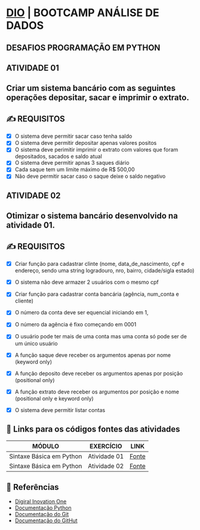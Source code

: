 # [DIO](https://www.dio.me/) | BOOTCAMP ANÁLISE DE DADOS
## DESAFIOS PROGRAMAÇÃO EM PYTHON  
## ATIVIDADE 01
## Criar um sistema bancário com as seguintes operações depositar, sacar e imprimir o extrato.
    
## ✍️ REQUISITOS 
 - [x] O sistema deve permitir sacar caso tenha saldo
 - [x] O sistema deve permitir depositar apenas valores positos 
 - [x] O sistema deve perimitir imprimir o extrato com valores que foram depositados, sacados e saldo atual
 - [x] O sistema deve permitir apnas 3 saques diário 
 - [x] Cada saque tem um limite máximo de R$ 500,00 
 - [x] Não deve permitir sacar caso o saque deixe o saldo negativo

## ATIVIDADE 02
## Otimizar o sistema bancário desenvolvido na atividade 01.
    
## ✍️ REQUISITOS 
 -[x] Criar função para cadastrar clinte (nome, data_de_nascimento, cpf e endereço, sendo uma string logradouro, nro, bairro, cidade/sigla estado) 
 -[x] O sistema não deve armazer 2 usuários com o mesmo cpf
 -[x] Criar função para cadastrar conta bancária (agência, num_conta e cliente) 
 -[x] O número da conta deve ser equencial iniciando em 1, 
 -[x] O número da agência é fixo começando em 0001 
 -[x] O usuário pode ter mais de uma conta mas uma conta só pode ser de um único usuário
 -[x] A função saque deve receber os argumentos apenas por nome (keyword only)
 -[x] A função deposito deve receber os argumentos apenas por posição (positional only)
 -[x] A função extrato deve receber os argumentos por posição e nome (positional only e keyword only)
 -[x] O sistema deve permitir listar contas

 
## 🔗 Links para os códigos fontes das atividades 

| MÓDULO | EXERCÍCIO | LINK |
|--------|-------|---------|
|Sintaxe Básica em Python | Atividade 01 | [Fonte](https://github.com/anderson-si/dio-dados/blob/main/sistema_bancario.py) |
|Sintaxe Básica em Python | Atividade 02 | [Fonte]() |



## 🔎 Referências 

- [Digiral Inovation One](https://www.dio.me/)
- [Documentação Python](https://docs.python.org/pt-br/3/tutorial/)
- [Documentação do Git](https://git-scm.com/doc) 
- [Documentação do GitHut](https://docs.github.com/pt) 

